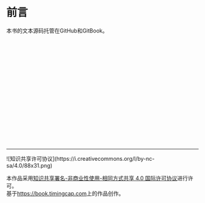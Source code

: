 # 前言


本书的文本源码托管在GitHub和GitBook。


<br>
<br>
<br>
<br>
<br>
<br>
<br>
<br>
<br>
<br>
<br>
<br>
<br>
<br>
<br>
<br>



---


<div align=left>![知识共享许可协议](https://i.creativecommons.org/l/by-nc-sa/4.0/88x31.png)

本作品采用<a rel="license" href="https://creativecommons.org/licenses/by-nc-sa/4.0/deed.zh">知识共享署名-非商业性使用-相同方式共享 4.0 国际许可协议</a>进行许可。<br />基于<a xmlns:dct="http://purl.org/dc/terms/" href="https://book.timingcap.com" rel="dct:source">https://book.timingcap.com</a>上的作品创作。